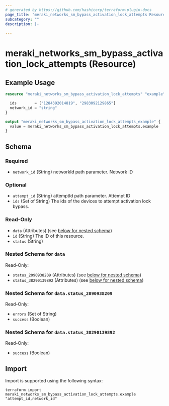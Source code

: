 ```yaml
---
# generated by https://github.com/hashicorp/terraform-plugin-docs
page_title: "meraki_networks_sm_bypass_activation_lock_attempts Resource - terraform-provider-meraki"
subcategory: ""
description: |-
  
---
```


# meraki_networks_sm_bypass_activation_lock_attempts (Resource)



## Example Usage

```terraform
resource "meraki_networks_sm_bypass_activation_lock_attempts" "example" {

  ids        = ["1284392014819", "2983092129865"]
  network_id = "string"
}

output "meraki_networks_sm_bypass_activation_lock_attempts_example" {
  value = meraki_networks_sm_bypass_activation_lock_attempts.example
}
```

<!-- schema generated by tfplugindocs -->
## Schema

### Required

- `network_id` (String) networkId path parameter. Network ID

### Optional

- `attempt_id` (String) attemptId path parameter. Attempt ID
- `ids` (Set of String) The ids of the devices to attempt activation lock bypass.

### Read-Only

- `data` (Attributes) (see [below for nested schema](#nestedatt--data))
- `id` (String) The ID of this resource.
- `status` (String)

<a id="nestedatt--data"></a>
### Nested Schema for `data`

Read-Only:

- `status_2090938209` (Attributes) (see [below for nested schema](#nestedatt--data--status_2090938209))
- `status_38290139892` (Attributes) (see [below for nested schema](#nestedatt--data--status_38290139892))

<a id="nestedatt--data--status_2090938209"></a>
### Nested Schema for `data.status_2090938209`

Read-Only:

- `errors` (Set of String)
- `success` (Boolean)


<a id="nestedatt--data--status_38290139892"></a>
### Nested Schema for `data.status_38290139892`

Read-Only:

- `success` (Boolean)

## Import

Import is supported using the following syntax:

```shell
terraform import meraki_networks_sm_bypass_activation_lock_attempts.example "attempt_id,network_id"
```
